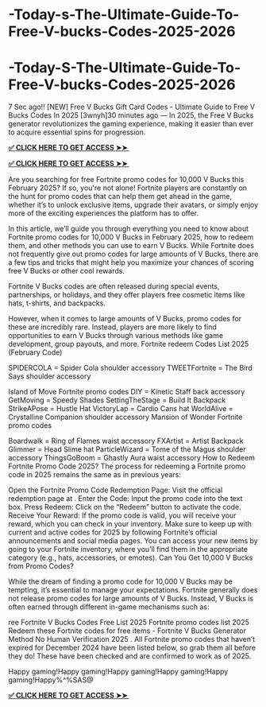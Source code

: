 # -Today-s-The-Ultimate-Guide-To-Free-V-bucks-Codes-2025-2026

# -Today-S-The-Ultimate-Guide-To-Free-V-bucks-Codes-2025-2026

7 Sec ago!! [NEW] Free V Bucks Gift Card Codes - Ultimate Guide to Free V Bucks Codes In 2025 [3wnyh]30 minutes ago — In 2025, the Free V Bucks generator revolutionizes the gaming experience, making it easier than ever to acquire essential spins for progression.

**[✅ CLICK HERE TO GET ACCESS ➤➤ ​​](https://xnproo.com/giftcards/)**

**[✅ CLICK HERE TO GET ACCESS ➤➤ ​​](https://xnproo.com/giftcards/)**

Are you searching for free Fortnite promo codes for 10,000 V Bucks this February 2025? If so, you're not alone! Fortnite players are constantly on the hunt for promo codes that can help them get ahead in the game, whether it’s to unlock exclusive items, upgrade their avatars, or simply enjoy more of the exciting experiences the platform has to offer.

In this article, we’ll guide you through everything you need to know about Fortnite promo codes for 10,000 V Bucks in February 2025, how to redeem them, and other methods you can use to earn V Bucks. While Fortnite does not frequently give out promo codes for large amounts of V Bucks, there are a few tips and tricks that might help you maximize your chances of scoring free V Bucks or other cool rewards.

Fortnite V Bucks codes are often released during special events, partnerships, or holidays, and they offer players free cosmetic items like hats, t-shirts, and backpacks.

However, when it comes to large amounts of V Bucks, promo codes for these are incredibly rare. Instead, players are more likely to find opportunities to earn V Bucks through various methods like game development, group payouts, and more. Fortnite redeem Codes List 2025 (February Code)

SPIDERCOLA = Spider Cola shoulder accessory TWEETFortnite = The Bird Says shoulder accessory

Island of Move Fortnite promo codes DIY = Kinetic Staff back accessory GetMoving = Speedy Shades SettingTheStage = Build It Backpack StrikeAPose = Hustle Hat VictoryLap = Cardio Cans hat WorldAlive = Crystalline Companion shoulder accessory Mansion of Wonder Fortnite promo codes

Boardwalk = Ring of Flames waist accessory FXArtist = Artist Backpack Glimmer = Head Slime hat ParticleWizard = Tome of the Magus shoulder accessory ThingsGoBoom = Ghastly Aura waist accessory How to Redeem Fortnite Promo Code 2025? The process for redeeming a Fortnite promo code in 2025 remains the same as in previous years:

Open the Fortnite Promo Code Redemption Page: Visit the official redemption page at . Enter the Code: Input the promo code into the text box. Press Redeem: Click on the “Redeem” button to activate the code. Receive Your Reward: If the promo code is valid, you will receive your reward, which you can check in your inventory. Make sure to keep up with current and active codes for 2025 by following Fortnite’s official announcements and social media pages. You can access your new items by going to your Fortnite inventory, where you’ll find them in the appropriate category (e.g., hats, accessories, or emotes). Can You Get 10,000 V Bucks from Promo Codes?

While the dream of finding a promo code for 10,000 V Bucks may be tempting, it’s essential to manage your expectations. Fortnite generally does not release promo codes for large amounts of V Bucks. Instead, V Bucks is often earned through different in-game mechanisms such as:

ree Fortnite V Bucks Codes Free List 2025 Fortnite promo codes list 2025 Redeem these Fortnite codes for free items - Fortnite V Bucks Generator Method No Human Verification 2025 . All Fortnite promo codes that haven’t expired for December 2024 have been listed below, so grab them all before they do! These have been checked and are confirmed to work as of 2025.

Happy gaming!Happy gaming!Happy gaming!Happy gaming!Happy gaming!Happy%^%SAS@

**[✅ CLICK HERE TO GET ACCESS ➤➤ ​​](https://xnproo.com/giftcards/)**

